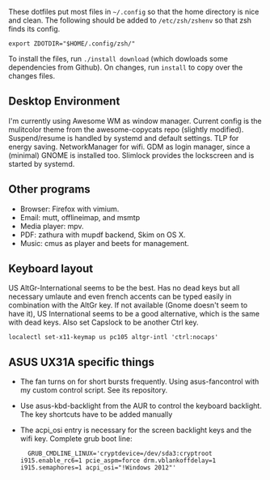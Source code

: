 These dotfiles put most files in `~/.config` so that the home directory is nice
and clean. The following should be added to `/etc/zsh/zshenv` so that zsh finds
its config.

    export ZDOTDIR="$HOME/.config/zsh/"

To install the files, run `./install download` (which dowloads some
dependencies from Github). On changes, run `install` to copy over the changes
files.

## Desktop Environment

I'm currently using Awesome WM as window manager. Current config is the
mulitcolor theme from the awesome-copycats repo (slightly modified).
Suspend/resume is handled by systemd and default settings.  TLP for energy
saving.  NetworkManager for wifi.  GDM as login manager, since a (minimal)
GNOME is installed too. Slimlock provides the lockscreen and is started by
systemd.

## Other programs

* Browser: Firefox with vimium.
* Email: mutt, offlineimap, and msmtp
* Media player: mpv.
* PDF: zathura with mupdf backend, Skim on OS X.
* Music: cmus as player and beets for management.

## Keyboard layout

US AltGr-International seems to be the best. Has no dead keys but all necessary
umlaute and even french accents can be typed easily in combination with the
AltGr key. If not available (Gnome doesn't seem to have it), US International
seems to be a good alternative, which is the same with dead keys.  Also set
Capslock to be another Ctrl key.

    localectl set-x11-keymap us pc105 altgr-intl 'ctrl:nocaps'

## ASUS UX31A specific things

* The fan turns on for short bursts frequently. Using asus-fancontrol with my
  custom control script. See its repository.
* Use asus-kbd-backlight from the AUR to control the keyboard backlight. The
  key shortcuts have to be added manually
* The acpi_osi entry is necessary for the screen backlight keys and the wifi
  key. Complete grub boot line:

        GRUB_CMDLINE_LINUX='cryptdevice=/dev/sda3:cryptroot i915.enable_rc6=1 pcie_aspm=force drm.vblankoffdelay=1 i915.semaphores=1 acpi_osi="!Windows 2012"'
